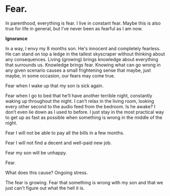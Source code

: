 
# Fear.

In parenthood, everything is fear. I live in constant fear. Maybe this is also true for life in general, but I’ve never been as fearful as I am now.

**Ignorance**

In a way, I envy my 8 months son. He's innocent and completely fearless. He can stand on top a ledge in the tallest skyscraper without thinking about any consequences. Living (growing) brings knowledge about everything that surrounds us. Knowledge brings fear. Knowing what can go wrong in any given scenario causes a small frightening sense that maybe, just maybe, in some occasion, our fears may come true.



Fear when I wake up that my son is sick again.

Fear when I go to bed that he’ll have another terrible night, constantly waking up throughout the night. I can’t relax in the living room, looking every other second to the audio feed from the bedroom. Is he awake? I don’t even lie down as I used to before. I just stay in the most practical way to get up as fast as possible when something is wrong in the middle of the night.

Fear I will not be able to pay all the bills in a few months.

Fear I will not find a decent and well-paid new job.


Fear my son will be unhappy.

Fear.

What does this cause? Ongoing stress.

The fear is growing. Fear that something is wrong with my son and that we just can't figure out what the hell it is.